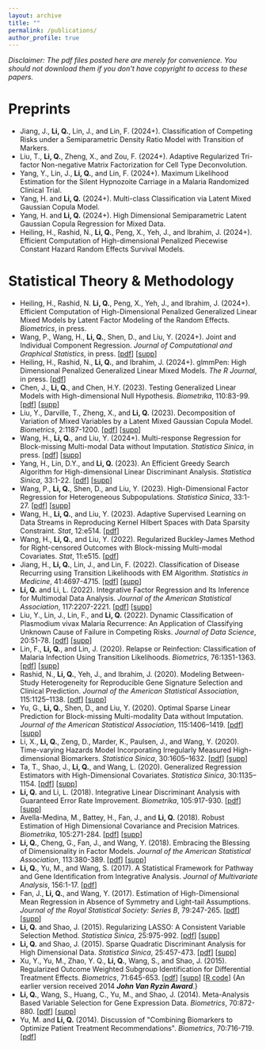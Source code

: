 ```yaml
---
layout: archive
title: ""
permalink: /publications/
author_profile: true
---
```

_Disclaimer: The pdf files posted here are merely for convenience. You should not download them if you don't have
    copyright to access to these papers._

# Preprints
-   Jiang, J., **Li, Q.**, Lin, J., and Lin, F. (2024+). Classification of Competing Risks under a Semiparametric Density Ratio Model with Transition of Markers. 
-   Liu, T., **Li, Q.**, Zheng, X., and Zou, F. (2024+). Adaptive Regularized Tri-factor Non-negative Matrix Factorization for
    Cell Type Deconvolution.
-   Yang, Y., Lin, J., **Li, Q.**, and Lin, F. (2024+). Maximum Likelihood Estimation for the Silent Hypnozoite Carriage in a
    Malaria Randomized Clinical Trial.
-   Yang, H. and **Li, Q.** (2024+). Multi-class Classification via Latent Mixed Gaussian Copula Model.
-   Yang, H. and **Li, Q.** (2024+). High Dimensional Semiparametric Latent Gaussian Copula Regression for Mixed Data.
-   Heiling, H., Rashid, N., **Li, Q.**, Peng, X., Yeh, J., and Ibrahim, J. (2024+). Efficient Computation of High-dimensional
    Penalized Piecewise Constant Hazard Random Effects Survival Models.

# Statistical Theory & Methodology    
-   Heiling, H., Rashid, N. **Li, Q.**, Peng, X., Yeh, J., and Ibrahim, J. (2024+). Efficient Computation of High-Dimensional
    Penalized Generalized Linear Mixed Models by Latent Factor Modeling of the Random Effects. <span class="underline">*Biometrics*</span>, in press.
-   Wang, P., Wang, H., **Li, Q.**, Shen, D., and Liu, Y. (2024+). Joint and Individual Component Regression. <span class="underline">*Journal of
    Computational and Graphical Statistics*</span>, in press. [[pdf](../files/publication/JCGS2024.pdf)] [[supp](../files/publication/JCGS2024_supp.pdf)]
-   Heiling, H., Rashid, N., **Li, Q.**, and Ibrahim, J. (2024+). glmmPen: High Dimensional Penalized Generalized Linear Mixed
    Models. <span class="underline">*The R Journal*</span>, in press. [[pdf](../files/publication/RJournal2023.pdf)]
-   Chen, J., **Li, Q.**, and Chen, H.Y. (2023). Testing Generalized Linear Models with High-dimensional Null
    Hypothesis. <span class="underline">*Biometrika*</span>, 110:83-99. [[pdf](../files/publication/Biometrika2022.pdf)] [[supp](../files/publication/Biometrika2022_supp.pdf)]
-   Liu, Y., Darville, T., Zheng, X., and **Li, Q.** (2023). Decomposition of Variation of Mixed Variables by a Latent
    Mixed Gaussian Copula Model. <span class="underline">*Biometrics*</span>, 2:1187-1200. [[pdf](../files/publication/Biometrics2022.pdf)] [[supp](../files/publication/Biometrics2022_supp.pdf)]
-   Wang, H., **Li, Q.**, and Liu, Y. (2024+). Multi-response Regression for Block-missing Multi-modal Data without
    Imputation. <span class="underline">*Statistica Sinica*</span>, in press. [[pdf](../files/publication/Sinica2024.pdf)] [[supp](../files/publication/Sinica2024_supp.pdf)]
-   Yang, H., Lin, D.Y., and **Li, Q.** (2023). An Efficient Greedy Search Algorithm for High-dimensional Linear Discriminant
    Analysis. <span class="underline">*Statistica Sinica*</span>, 33:1-22. [[pdf](../files/publication/Sinica2022.pdf)] [[supp](../files/publication/Sinica2022_supp.pdf)]
-   Wang, P., **Li, Q.**, Shen, D., and Liu, Y. (2023). High-Dimensional Factor Regression for Heterogeneous
    Subpopulations. <span class="underline">*Statistica Sinica*</span>, 33:1-27. [[pdf](../files/publication/Sinica2021.pdf)] [[supp](../files/publication/Sinica2021_supp.pdf)]
-   Wang, H., **Li, Q.**, and Liu, Y. (2023). Adaptive Supervised Learning on Data Streams in Reproducing Kernel Hilbert
    Spaces with Data Sparsity Constraint. <span class="underline">*Stat*</span>, 12:e514. [[pdf](../files/publication/Stat2022B.pdf)]
-   Wang, H., **Li, Q.**, and Liu, Y. (2022). Regularized Buckley-James Method for Right-censored Outcomes with Block-missing
    Multi-modal Covariates. <span class="underline">*Stat*</span>, 11:e515. [[pdf](../files/publication/Stat2022A.pdf)]
-   Jiang, H., **Li, Q.**, Lin, J., and Lin, F. (2022). Classification of Disease Recurring using Transition Likelihoods with
    EM Algorithm. <span class="underline">*Statistics in Medicine*</span>, 41:4697-4715. [[pdf](../files/publication/SIM2022.pdf)] [[supp](../files/publication/SIM2022_supp.pdf)]
-   **Li, Q.** and Li, L. (2022). Integrative Factor Regression and Its Inference for Multimodal Data Analysis. <span class="underline">*Journal of
    the American Statistical Association*</span>, 117:2207-2221. [[pdf](../files/publication/JASA2021.pdf)] [[supp](../files/publication/JASA2021_supp.pdf)]
-   Liu, Y., Lin, J., Lin, F., and **Li, Q.** (2022). Dynamic Classification of Plasmodium vivax Malaria Recurrence: An
    Application of Classifying Unknown Cause of Failure in Competing Risks. <span class="underline">*Journal of Data Science*</span>, 20:51-78. [[pdf](../files/publication/JDS2021.pdf)]
    [[supp](../files/publication/JDS2021_supp.pdf)]
-   Lin, F., **Li, Q.**, and Lin, J. (2020). Relapse or Reinfection: Classification of Malaria Infection Using
    Transition Likelihoods. <span class="underline">*Biometrics*</span>, 76:1351-1363. [[pdf](../files/publication/Biometrics2020.pdf)] [[supp](../files/publication/Biometrics2020_supp.pdf)]
-   Rashid, N., **Li, Q.**, Yeh, J., and Ibrahim, J. (2020). Modeling Between-Study Heterogeneity for
    Reproducible Gene Signature Selection and Clinical Prediction. <span class="underline">*Journal of the American Statistical Association*</span>,
    115:1125&#x2013;1138. [[pdf](../files/publication/JASA2020.pdf)] [[supp](../files/publication/JASA2020_supp.pdf)]
-   Yu, G., **Li, Q.**, Shen, D., and Liu, Y. (2020). Optimal Sparse Linear Prediction for Block-missing Multi-modality Data
    without Imputation. <span class="underline">*Journal of the American Statistical Association*</span>, 115:1406&#x2013;1419. [[pdf](../files/publication/JASA2018.pdf)] [[supp](../files/publication/JASA2018_supp.pdf)]
-   Li, X., **Li, Q.**, Zeng, D., Marder, K., Paulsen, J., and Wang, Y. (2020). Time-varying Hazards
    Model Incorporating Irregularly Measured High-dimensional Biomarkers. <span class="underline">*Statistica Sinica*</span>, 30:1605&#x2013;1632. [[pdf](../files/publication/Sinica2018_2.pdf)] [[supp](../files/publication/Sinica2018_2_supp.pdf)]
-   Ta, T., Shao, J., **Li, Q.**, and Wang, L. (2020). Generalized Regression Estimators with High-Dimensional
    Covariates. <span class="underline">*Statistica Sinica*</span>, 30:1135&#x2013;1154. [[pdf](../files/publication/Sinica2018_1.pdf)] [[supp](../files/publication/Sinica2018_1_supp.pdf)]
-   **Li, Q.** and Li, L. (2018). Integrative Linear Discriminant Analysis with Guaranteed Error Rate
    Improvement. <span class="underline">*Biometrika*</span>, 105:917-930. [[pdf](../files/publication/Biometrika2018_2.pdf)] [[supp](../files/publication/Biometrika2018_2_supp.pdf)]
-   Avella-Medina, M., Battey, H., Fan, J., and **Li, Q.** (2018). Robust Estimation of High Dimensional Covariance and
    Precision Matrices. <span class="underline">*Biometrika*</span>, 105:271-284. [[pdf](../files/publication/Biometrika2018.pdf)] [[supp](../files/publication/Biometrika2018_supp.pdf)]
-   **Li, Q.**, Cheng, G., Fan, J., and Wang, Y. (2018). Embracing the Blessing of Dimensionality in Factor Models.
    <span class="underline">*Journal of the American Statistical Association*</span>, 113:380-389. [[pdf](../files/publication/JASA2017.pdf)] [[supp](../files/publication/JASA2017_supp.pdf)]
-   **Li, Q.**, Yu, M., and Wang, S. (2017). A Statistical Framework for Pathway and Gene Identification from
    Integrative Analysis. <span class="underline">*Journal of Multivariate Analysis*</span>, 156:1-17. [[pdf](../files/publication/JMVA2017.pdf)]
-   Fan, J., **Li, Q.**, and Wang, Y. (2017). Estimation of High-Dimensional Mean Regression in Absence of Symmetry and
    Light-tail Assumptions. <span class="underline">*Journal of the Royal Statistical Society: Series B*</span>, 79:247-265. [[pdf](../files/publication/JRSSB2017.pdf)] [[supp](../files/publication/JRSSB2017_supp.pdf)]
-   **Li, Q.** and Shao, J. (2015). Regularizing LASSO: A Consistent Variable Selection Method. <span class="underline">*Statistica Sinica*</span>,
    25:975-992. [[pdf](../files/publication/Sinica2015_1.pdf)] [[supp](../files/publication/Sinica2015_1_supp.pdf)]
-   **Li, Q.** and Shao, J. (2015). Sparse Quadratic Discriminant Analysis for High Dimensional Data. <span class="underline">*Statistica Sinica*</span>, 25:457-473. [[pdf](../files/publication/Sinica2015_2.pdf)] [[supp](../files/publication/Sinica2015_2_supp.pdf)]
-   Xu, Y., Yu, M., Zhao, Y. Q., **Li, Q.**, Wang, S., and Shao, J. (2015). Regularized Outcome Weighted Subgroup Identification
    for Differential Treatment Effects. <span class="underline">*Biometrics*</span>, 71:645-653. [[pdf](../files/publication/Biometrics2015.pdf)] [[supp](../files/publication/Biometrics2015_supp.pdf)] [[R code](../files/publication/ROWSI.zip)] {An earlier version received 2014
    ***John Van Ryzin Award***.}
-   **Li, Q.**, Wang, S., Huang, C., Yu, M., and Shao, J. (2014). Meta-Analysis Based
    Variable Selection for Gene Expression Data. <span class="underline">*Biometrics*</span>, 70:872-880. [[pdf](../files/publication/Biometrics2014.pdf)] [[supp](../files/publication/Biometrics2014_supp.pdf)]
-   Yu, M. and **Li, Q.** (2014). Discussion of "Combining Biomarkers to Optimize Patient Treatment
    Recommendations". <span class="underline">*Biometrics*</span>, 70:716-719. [[pdf](../files/publication/BiometricsDiscussion2014.pdf)]


